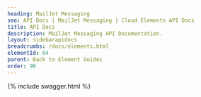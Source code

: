 ```yaml
---
heading: MailJet Messaging
seo: API Docs | MailJet Messaging | Cloud Elements API Docs
title: API Docs
description: MailJet Messaging API Documentation.
layout: sidebarapidocs
breadcrumbs: /docs/elements.html
elementId: 84
parent: Back to Element Guides
order: 90
---
```


{% include swagger.html %}
